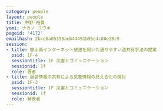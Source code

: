 ```yaml
---
category: people
layout: people
title: 中野 裕貴
yomi: ナカノ ユウキ
pageid: '4172'
emailhash: 2bcd8a05358aeb44491b95e4c88e38c9
session:
- title: 静止画インターネット放送を用いた通りやすい道共有手法の提案
  psid: 1F-4
  sessiontitle: 1F 災害とコミュニケーション
  sessionid: 1f
  role: 著者
- title: 服装情報の共有による気象情報の見える化の検討
  psid: 1F-3
  sessiontitle: 1F 災害とコミュニケーション
  sessionid: 1f
  role: 発表者
---
```

